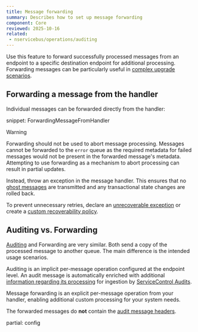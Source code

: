 ```yaml
---
title: Message forwarding
summary: Describes how to set up message forwarding
component: Core
reviewed: 2025-10-16
related:
 - nservicebus/operations/auditing
---
```


Use this feature to forward successfully processed messages from an endpoint to a specific destination endpoint for additional processing. Forwarding messages can be particularly useful in [complex upgrade scenarios](/nservicebus/messaging/moving-handlers.md#how-to-move-handlers-between-endpoints-how-to-ensure-that-the-messages-get-to-the-destinationendpoint).

## Forwarding a message from the handler

Individual messages can be forwarded directly from the handler:

snippet: ForwardingMessageFromHandler

> [!WARNING]
> Forwarding should not be used to abort message processing. Messages cannot be forwarded to the `error` queue as the required metadata for failed messages would not be present in the forwarded message's metadata. Attempting to use forwarding as a mechanism to abort processing can result in partial updates.
> 
> Instead, throw an exception in the message handler. This ensures that no [ghost messages](/nservicebus/concepts/glossary.md#ghost-message) are transmitted and any transactional state changes are rolled back.
> 
> To prevent unnecessary retries, declare an [unrecoverable exception](/nservicebus/recoverability/#unrecoverable-exceptions) or create a [custom recoverability policy](/nservicebus/recoverability/custom-recoverability-policy.md).

## Auditing vs. Forwarding

[Auditing](/nservicebus/operations/auditing.md) and Forwarding are very similar. Both send a copy of the processed message to another queue. The main difference is the intended usage scenarios.

Auditing is an implicit per-message operation configured at the endpoint level. An audit message is automatically enriched with additional [information regarding its processing](/nservicebus/operations/auditing.md#message-headers) for ingestion by [ServiceControl Audits](/servicecontrol/audit-instances.md).

Message forwarding is an explicit per-message operation from your handler, enabling additional custom processing for your system needs.

The forwarded messages do **not** contain the [audit message headers](/nservicebus/messaging/headers.md#audit-headers).

partial: config
